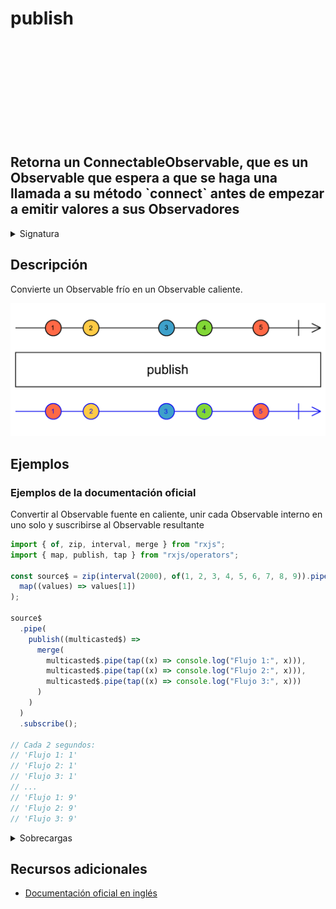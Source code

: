 <div class="page-heading">

# publish

<a target="_blank" href="https://github.com/ReactiveX/rxjs/blob/master/src/internal/operators/publish.ts">
<svg>
  <use xlink:href="/assets/icons/github.svg#github"></use>
</svg>
</a>
</div>

<h2 class="subtitle"> Retorna un ConnectableObservable, que es un Observable que espera a que se haga una llamada a su método `connect` antes de empezar a emitir valores a sus Observadores</h2>

<details>
<summary>Signatura</summary>

### Firma

`publish<T, R>(selector?: OperatorFunction<T, R>): MonoTypeOperatorFunction<T> | OperatorFunction<T, R>`

### Parámetros

<table>
<tr><td>selector</td><td>Opcional. El valor por defecto es <code>undefined</code>.
Función de selección opcional que puede utilizar la secuencia fuente multidifundida tantas veces como sean necesarias, sin provocar múltiples suscripciones a la secuencia fuente. Los suscriptores al flujo recibirán todas las notificaciones de la fuente a partir del momento de la suscripción.
</td></tr>
</table>

### Retorna

`MonoTypeOperatorFunction<T> | OperatorFunction<T, R>`: Un `ConnectableObservable` que, cuando se hace una llamada a su método `connect`, hace que el Observable fuente emita valores a sus Observadores.

</details>

## Descripción

Convierte un Observable frío en un Observable caliente.

<img src="assets/images/marble-diagrams/multicasting/publish.png" alt="Diagrama de canicas del operador publish">

## Ejemplos

<!-- [StackBlitz]()

```javascript

``` -->

### Ejemplos de la documentación oficial

Convertir al Observable fuente en caliente, unir cada Observable interno en uno solo y suscribirse al Observable resultante

```javascript
import { of, zip, interval, merge } from "rxjs";
import { map, publish, tap } from "rxjs/operators";

const source$ = zip(interval(2000), of(1, 2, 3, 4, 5, 6, 7, 8, 9)).pipe(
  map((values) => values[1])
);

source$
  .pipe(
    publish((multicasted$) =>
      merge(
        multicasted$.pipe(tap((x) => console.log("Flujo 1:", x))),
        multicasted$.pipe(tap((x) => console.log("Flujo 2:", x))),
        multicasted$.pipe(tap((x) => console.log("Flujo 3:", x)))
      )
    )
  )
  .subscribe();

// Cada 2 segundos:
// 'Flujo 1: 1'
// 'Flujo 2: 1'
// 'Flujo 3: 1'
// ...
// 'Flujo 1: 9'
// 'Flujo 2: 9'
// 'Flujo 3: 9'
```

<details>
<summary>Sobrecargas</summary>
<div class="overload-container">

<div class="overload-section">

### Firma

`publish(): UnaryFunction<Observable<T>, ConnectableObservable<T>>`

### Parámetros

No recibe ningún parámetro.

### Retorna

`UnaryFunction<Observable<T>, ConnectableObservable<T>>`

</div>

<div class="overload-section">

### Firma

`publish(selector: (shared: Observable<T>) => O): OperatorFunction<T, ObservedValueOf<O>>`

### Parámetros

<table>
<tr><td>selector</td><td>Tipo: <code>(shared: Observable) => O</code>.</td></tr>
</table>

### Retorna

`OperatorFunction<T, ObservedValueOf<O>>`

</div>

<div class="overload-section">

### Firma

`publish(selector: MonoTypeOperatorFunction<T>): MonoTypeOperatorFunction<T>`

### Parámetros

<table>
<tr><td>selector</td><td>Tipo: <code>MonoTypeOperatorFunction</code>.</td></tr>
</table>

### Retorna

`MonoTypeOperatorFunction<T>`

</div>

</details>

## Recursos adicionales

- <a target="_blank" href="https://rxjs.dev/api/operators/publish">Documentación oficial en inglés</a>
